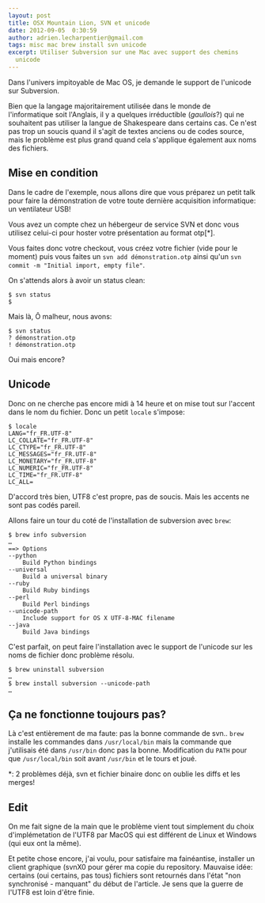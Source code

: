 ```yaml
---
layout: post
title: OSX Mountain Lion, SVN et unicode
date: 2012-09-05  0:30:59
author: adrien.lecharpentier@gmail.com
tags: misc mac brew install svn unicode
excerpt: Utiliser Subversion sur une Mac avec support des chemins
  unicode
---
```


Dans l'univers impitoyable de Mac OS, je demande le support de l'unicode sur
Subversion.

Bien que la langage majoritairement utilisée dans le monde de l'informatique
soit l'Anglais, il y a quelques irréductible (_gaullois_?) qui ne souhaitent
pas utiliser la langue de Shakespeare dans certains cas. Ce n'est pas trop un
soucis quand il s'agit de textes anciens ou de codes source, mais le problème
est plus grand quand cela s'applique également aux noms des fichiers.

## Mise en condition
Dans le cadre de l'exemple, nous allons dire que vous préparez un petit talk
pour faire la démonstration de votre toute dernière acquisition informatique:
un ventilateur USB!

Vous avez un compte chez un hébergeur de service SVN et donc vous utilisez
celui-ci pour hoster votre présentation au format otp[*].

Vous faites donc votre checkout, vous créez votre fichier (vide pour le
moment) puis vous faites un `svn add démonstration.otp` ainsi qu'un `svn
commit -m "Initial import, empty file"`.

On s'attends alors à avoir un status clean:

	$ svn status
	$

Mais là, Ô malheur, nous avons:

	$ svn status
	? démonstration.otp
	! démonstration.otp

Oui mais encore?

## Unicode
Donc on ne cherche pas encore midi à 14 heure et on mise tout sur l'accent
dans le nom du fichier. Donc un petit `locale` s'impose:

	$ locale
	LANG="fr_FR.UTF-8"
	LC_COLLATE="fr_FR.UTF-8"
	LC_CTYPE="fr_FR.UTF-8"
	LC_MESSAGES="fr_FR.UTF-8"
	LC_MONETARY="fr_FR.UTF-8"
	LC_NUMERIC="fr_FR.UTF-8"
	LC_TIME="fr_FR.UTF-8"
	LC_ALL=

D'accord très bien, UTF8 c'est propre, pas de soucis. Mais les accents ne sont
pas codés pareil.

Allons faire un tour du coté de l'installation de subversion avec `brew`:

	$ brew info subversion
	…
	==> Options
	--python
		Build Python bindings
	--universal
		Build a universal binary
	--ruby
		Build Ruby bindings
	--perl
		Build Perl bindings
	--unicode-path
		Include support for OS X UTF-8-MAC filename
	--java
		Build Java bindings

C'est parfait, on peut faire l'installation avec le support de l'unicode sur les
noms de fichier donc problème résolu.

	$ brew uninstall subversion
	…
	$ brew install subversion --unicode-path
	…

## Ça ne fonctionne toujours pas? 
Là c'est entièrement de ma faute: pas la bonne commande de svn.. `brew`
installe les commandes dans `/usr/local/bin` mais la commande que j'utilisais
été dans `/usr/bin` donc pas la bonne. Modification du `PATH` pour que
`/usr/local/bin` soit avant `/usr/bin` et le tours et joué.

*: 2 problèmes déjà, svn et fichier binaire donc on oublie les diffs et les
merges!

## Edit
On me fait signe de la main que le problème vient tout simplement du choix
d'implémetation de l'UTF8 par MacOS qui est différent de Linux et Windows (qui
eux ont la même).

Et petite chose encore, j'ai voulu, pour satisfaire ma fainéantise, installer
un client graphique (svnX0 pour gérer ma copie du repository. Mauvaise idée:
certains (oui certains, pas tous) fichiers sont retournés dans l'état "non
synchronisé - manquant" du début de l'article. Je sens que la guerre de l'UTF8
est loin d'être finie.
